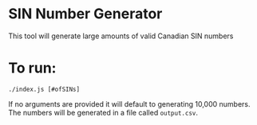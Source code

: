 # SIN Number Generator
This tool will generate large amounts of valid Canadian SIN numbers

# To run:
`./index.js [#ofSINs]`

If no arguments are provided it will default to generating 10,000 numbers.
The numbers will be generated in a file called `output.csv`.
